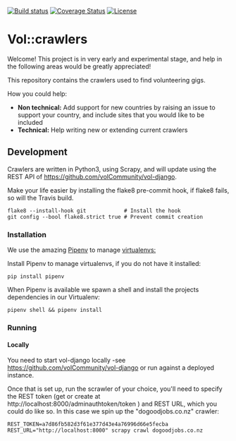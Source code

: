 [![Build status](https://travis-ci.org/volCommunity/vol-crawlers.svg?branch=master)](https://travis-ci.org/volCommunity/vol-crawlers)
[![Coverage Status](https://coveralls.io/repos/github/volCommunity/vol-crawlers/badge.svg?branch=master)](https://coveralls.io/github/volCommunity/vol-crawlers?branch=master)
[![License](https://img.shields.io/badge/License-Apache%202.0-blue.svg)](https://opensource.org/licenses/Apache-2.0)

# Vol::crawlers
Welcome! This project is in very early and experimental stage, and help in the following areas would be greatly appreciated!
 
This repository contains the crawlers used to find volunteering gigs.
 
How you could help:
* **Non technical:** Add support for new countries by raising an issue to support your country, and include sites that you would like to be included
* **Technical:** Help writing new or extending current crawlers 

## Development
Crawlers are written in Python3, using Scrapy, and will update using the REST API of https://github.com/volCommunity/vol-django.

Make your life easier by installing the flake8 pre-commit hook, if flake8 fails, so will the Travis build.

```shell
flake8 --install-hook git            # Install the hook
git config --bool flake8.strict true # Prevent commit creation
```

### Installation
We use the amazing <a href=https://github.com/kennethreitz/pipenv>Pipenv</a> to manage <a href=http://docs.python-guide.org/en/latest/dev/virtualenvs/>virtualenvs:</a>

Install Pipenv to manage virtualenvs, if you do not have it installed:
```
pip install pipenv
```

When Pipenv is available we spawn a shell and install the projects dependencies in our Virtualenv:
```shell
pipenv shell && pipenv install
```

### Running
#### Locally
You need to start vol-django locally -see https://github.com/volCommunity/vol-django or run against a deployed instance.

Once that is set up, run the scrawler of your choice, you'll need to specify the REST token (get or create at http://localhost:8000/adminauthtoken/token ) and REST URL, which you could
do like so. In this case we spin up the "dogoodjobs.co.nz" crawler:

```shell
REST_TOKEN=a7d86fb582d3f61e377d43e4a76996d66e5fecba REST_URL="http://localhost:8000" scrapy crawl dogoodjobs.co.nz
```